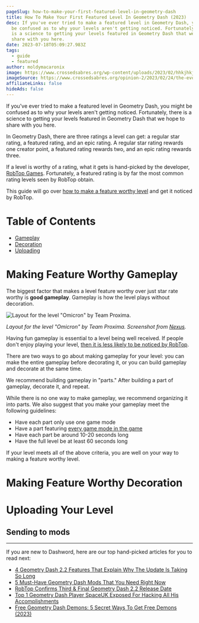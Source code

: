 ```yaml
---
pageSlug: how-to-make-your-first-featured-level-in-geometry-dash
title: How To Make Your First Featured Level In Geometry Dash (2023)
desc: If you've ever tried to make a featured level in Geometry Dash, you might
  be confused as to why your levels aren't getting noticed. Fortunately, there
  is a science to getting your levels featured in Geometry Dash that we hope to
  share with you here.
date: 2023-07-18T05:09:27.983Z
tags:
  - guide
  - featured
author: moldymacaronix
image: https://www.crossedsabres.org/wp-content/uploads/2023/02/hhkjhkjh.jpeg
imageSource: https://www.crossedsabres.org/opinion-2/2023/02/24/the-evolution-of-geometry-dash/
affiliateLinks: false
hideAds: false
---
```

If you've ever tried to make a featured level in Geometry Dash, you might be confused as to why your levels aren't getting noticed. Fortunately, there is a science to getting your levels featured in Geometry Dash that we hope to share with you here.

In Geometry Dash, there are three ratings a level can get: a regular star rating, a featured rating, and an epic rating. A regular star rating rewards one creator point, a featured rating rewards two, and an epic rating rewards three.

If a level is worthy of a rating, what it gets is hand-picked by the developer, [RobTop Games](/posts/robtop-confirms-geometry-dash-2-3-will-come-out-6-months-from-when-he-starts/). Fortunately, a featured rating is by far the most common rating levels seen by RobTop obtain.

This guide will go over [how to make a feature worthy level](/posts/5-tips-to-get-your-first-featured-level-in-geometry-dash/) and get it noticed by RobTop.

# Table of Contents

- [Gameplay](#making-feature-worthy-gameplay)
- [Decoration](#making-feature-worthy-decoration)
- [Uploading](#uploading-your-level)

# Making Feature Worthy Gameplay

The biggest factor that makes a level feature worthy over just star rate worthy is **good gameplay**. Gameplay is how the level plays without decoration.

![Layout for the level "Omicron" by Team Proxima.](https://i.ytimg.com/vi/ZlKLqn3e_Zg/maxresdefault.jpg)

*Layout for the level "Omicron" by Team Proxima. Screenshot from [Nexus](https://youtu.be/ZlKLqn3e_Zg).*

Having fun gameplay is essential to a level being well received. If people don't enjoy playing your level, [then it is less likely to be noticed by RobTop](/posts/geometry-dash-levels-how-to-make-a-featured-level-2022/).

There are two ways to go about making gameplay for your level: you can make the entire gameplay before decorating it, or you can build gameplay and decorate at the same time.

We recommend building gameplay in "parts." After building a part of gameplay, decorate it, and repeat.

While there is no one way to make gameplay, we recommend organizing it into parts. We also suggest that you make your gameplay meet the following guidelines:

- Have each part only use one game mode
- Have a part featuring [every game mode in the game](/posts/full-history-of-geometry-dash-gamemodes-1-0-2-2/)
- Have each part be around 10-20 seconds long
- Have the full level be at least 60 seconds long

If your level meets all of the above criteria, you are well on your way to making a feature worthy level.

# Making Feature Worthy Decoration

# Uploading Your Level

## Sending to mods

---

If you are new to Dashword, here are our top hand-picked articles for you to read next:

- [4 Geometry Dash 2.2 Features That Explain Why The Update Is Taking So Long](/posts/geometry-dash-2-2-features-that-explain-why-the-update-is-taking-so-long/)
- [5 Must-Have Geometry Dash Mods That You Need Right Now](/posts/5-must-have-geometry-dash-mods-that-you-need-right-now/)
- [RobTop Confirms Third & Final Geometry Dash 2.2 Release Date](/posts/robtop-confirms-third-and-final-geometry-dash-2-2-release-date/)
- [Top 1 Geometry Dash Player SpaceUK Exposed For Hacking All His Accomplishments](/posts/top-1-geometry-dash-player-spaceuk-exposed-for-hacking-achievements/)
- [Free Geometry Dash Demons: 5 Secret Ways To Get Free Demons (2023)](/posts/geometry-dash-5-secret-way-free-demons/)